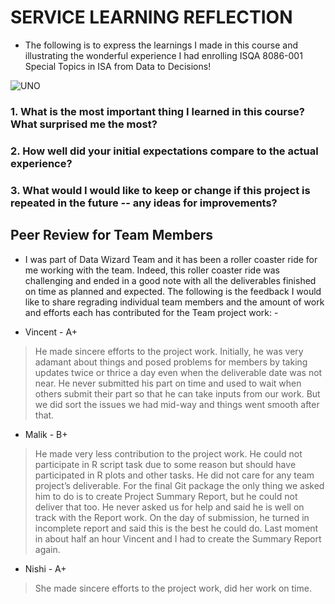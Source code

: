 # SERVICE LEARNING REFLECTION
* The following is to express the learnings I made in this course and illustrating the wonderful experience I had enrolling ISQA 8086-001 Special Topics in ISA from Data to Decisions!

![UNO](https://www.unomaha.edu/news/2017/11/img/0161-IMG_MDMW_UC_5_REQUIRED_ELEMENTS_1.jpg) 

### 1. What is the most important thing I learned in this course? What surprised me the most?

### 2. How well did your initial expectations compare to the actual experience?
### 3. What would I would like to keep or change if this project is repeated in the future -- any ideas for improvements?

## Peer Review for Team Members
* I was part of Data Wizard Team and it has been a roller coaster ride for me working with the team. Indeed, this roller coaster ride was challenging and ended in a good note with all the deliverables finished on time as planned and expected. The following is the feedback I would like to share regrading individual team members and the amount of work and efforts each has contributed for the Team project work: -

* Vincent - A+
> He made sincere efforts to the project work. Initially, he was very adamant about things and posed problems for members by taking updates twice or thrice a day even when the deliverable date was not near. He never submitted his part on time and used to wait when others submit their part so that he can take inputs from our work.
But we did sort the issues we had mid-way and things went smooth after that.

* Malik - B+
>He made very less contribution to the project work. He could not participate in R script task due to some reason but should have participated in R plots and other tasks. He did not care for any team project’s deliverable. For the final Git package the only thing we asked him to do is to create Project Summary Report, but he could not deliver that too. He never asked us for help and said he is well on track with the Report work. On the day of submission, he turned in incomplete report and said this is the best he could do.
Last moment in about half an hour Vincent and I had to create the Summary Report again.

* Nishi - A+
> She made sincere efforts to the project work, did her work on time.

